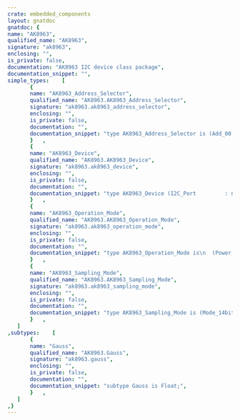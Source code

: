 ```yaml
---
crate: embedded_components
layout: gnatdoc
gnatdoc: {
name: "AK8963",
qualified_name: "AK8963",
signature: "ak8963",
enclosing: "",
is_private: false,
documentation: "AK8963 I2C device class package",
documentation_snippet: "",
simple_types:    [
       {
       name: "AK8963_Address_Selector",
       qualified_name: "AK8963.AK8963_Address_Selector",
       signature: "ak8963.ak8963_address_selector",
       enclosing: "",
       is_private: false,
       documentation: "",
       documentation_snippet: "type AK8963_Address_Selector is (Add_00, Add_01, Add_10, Add_11);",
       }   ,
       {
       name: "AK8963_Device",
       qualified_name: "AK8963.AK8963_Device",
       signature: "ak8963.ak8963_device",
       enclosing: "",
       is_private: false,
       documentation: "",
       documentation_snippet: "type AK8963_Device (I2C_Port         : not null HAL.I2C.Any_I2C_Port;\n                    Address_Selector : AK8963_Address_Selector;\n                     Time            : not null HAL.Time.Any_Delays) is private;",
       }   ,
       {
       name: "AK8963_Operation_Mode",
       qualified_name: "AK8963.AK8963_Operation_Mode",
       signature: "ak8963.ak8963_operation_mode",
       enclosing: "",
       is_private: false,
       documentation: "",
       documentation_snippet: "type AK8963_Operation_Mode is\n  (Power_Down,\n   Single_Measurement,\n   Continuous_1,\n   External_Trigger,\n   Continuous_2,\n   Self_Test,\n   Fuse_ROM_Access);",
       }   ,
       {
       name: "AK8963_Sampling_Mode",
       qualified_name: "AK8963.AK8963_Sampling_Mode",
       signature: "ak8963.ak8963_sampling_mode",
       enclosing: "",
       is_private: false,
       documentation: "",
       documentation_snippet: "type AK8963_Sampling_Mode is (Mode_14bit, Mode_16bit);",
       }   ,
   ]
,subtypes:    [
       {
       name: "Gauss",
       qualified_name: "AK8963.Gauss",
       signature: "ak8963.gauss",
       enclosing: "",
       is_private: false,
       documentation: "",
       documentation_snippet: "subtype Gauss is Float;",
       }   ,
   ]
,}
---
```

